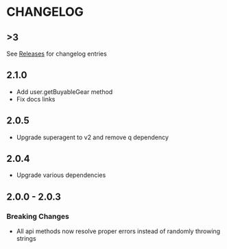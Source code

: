CHANGELOG
=========

## >3

See [Releases](https://github.com/crookedneighbor/habitica-node/releases) for changelog entries

## 2.1.0

* Add user.getBuyableGear method
* Fix docs links

## 2.0.5

* Upgrade superagent to v2 and remove q dependency

## 2.0.4

* Upgrade various dependencies

## 2.0.0 - 2.0.3

### Breaking Changes

* All api methods now resolve proper errors instead of randomly throwing strings
